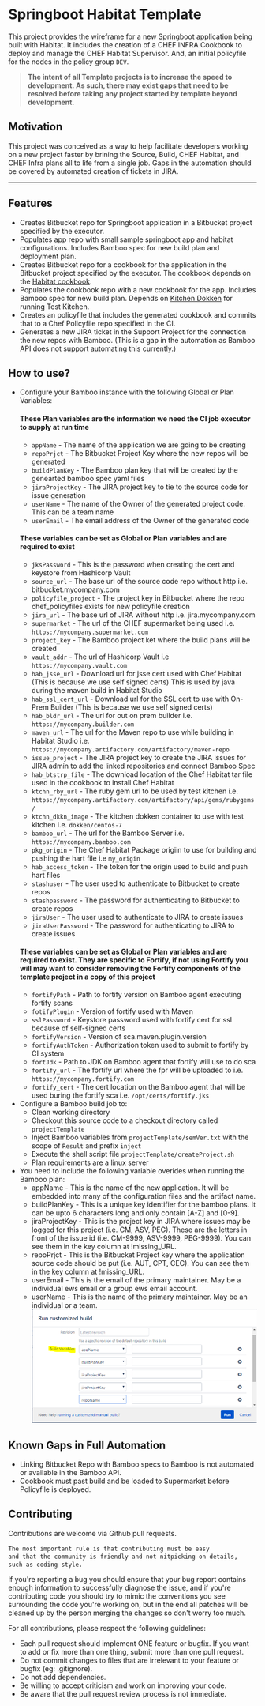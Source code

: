 # Springboot Habitat Template
This project provides the wireframe for a new Springboot application being built with Habitat.  It includes the creation of a CHEF INFRA Cookbook to deploy and manage the CHEF Habitat Supervisor.  And, an initial policyfile for the nodes in the policy group `DEV`.
> **The intent of all Template projects is to increase the speed to development.  As such, there may exist gaps that need to be resolved before taking any project started by template beyond development.**

## Motivation
This project was conceived as a way to help facilitate developers working on a new project faster by brining the Source, Build, CHEF Habitat, and CHEF Infra plans all to life from a single job. 
Gaps in the automation should be covered by automated creation of tickets in JIRA.

---

## Features
* Creates Bitbucket repo for Springboot application in a Bitbucket project specified by the executor.
* Populates app repo with small sample springboot app and habitat configurations. Includes Bamboo spec for new build plan and deployment plan.
* Creates Bitbucket repo for a cookbook for the application in the Bitbucket project specified by the executor. The cookbook depends on the [Habitat cookbook](https://github.com/chef-cookbooks/habitat).
* Populates the cookbook repo with a new cookbook for the app.  Includes Bamboo spec for new build plan. Depends on [Kitchen Dokken](https://github.com/test-kitchen/kitchen-dokken) for running Test Kitchen.
* Creates an policyfile that includes the generated cookbook and commits that to a Chef Policyfile repo specified in the CI. 
* Generates a new JIRA ticket in the Support Project for the connection the new repos with Bamboo. (This is a gap in the automation as Bamboo API does not support automating this currently.)

## How to use?
* Configure your Bamboo instance with the following Global or Plan Variables:
   #### These Plan variables are the information we need the CI job executor to supply at run time
   * `appName` - The name of the application we are going to be creating
   * `repoPrjct` - The Bitbucket Project Key where the new repos will be generated
   * `buildPlanKey` - The Bamboo plan key that will be created by the genearted bamboo spec yaml files
   * `jiraProjectKey` - The JIRA project key to tie to the source code for issue generation
   * `userName` - The name of the Owner of the generated project code.  This can be a team name
   * `userEmail` - The email address of the Owner of the generated code
   #### These variables can be set as Global or Plan variables and are required to exist
   * `jksPassword` - This is the password when creating the cert and keystore from Hashicorp Vault
   * `source_url` - The base url of the source code repo without http i.e. bitbucket.mycompany.com
   * `policyfile_project` - The project key in Bitbucket where the repo chef_policyfiles exists for new policyfile creation
   * `jira_url` - The base url of JIRA without http i.e. jira.mycompany.com
   * `supermarket` - The url of the CHEF supermarket being used i.e. `https://mycompany.supermarket.com`
   * `project_key` - The Bamboo project ket where the build plans will be created
   * `vault_addr` - The url of Hashicorp Vault i.e `https://mycompany.vault.com`
   * `hab_jsse_url` - Download url for jsse cert used with Chef Habitat (This is because we use self signed certs) This is used by java during the maven build in Habitat Studio
   * `hab_ssl_cert_url` - Download url for the SSL cert to use with On-Prem Builder (This is because we use self signed certs)
   * `hab_bldr_url` - The url for out on prem builder i.e. `https://mycompany.builder.com`
   * `maven_url` - The url for the Maven repo to use while building in Habitat Studio i.e. `https://mycompany.artifactory.com/artifactory/maven-repo`
   * `issue_project` - The JIRA project key to create the JIRA issues for JIRA admin to add the linked repositories and connect Bamboo Spec
   * `hab_btstrp_file` - The download location of the Chef Habitat tar file used in the cookbook to install Chef Habitat
   * `ktchn_rby_url` - The ruby gem url to be used by test kitchen i.e. `https://mycompany.artifactory.com/artifactory/api/gems/rubygems/`
   * `ktchn_dkkn_image` - The kitchen dokken container to use with test kitchen i.e. `dokken/centos-7`
   * `bamboo_url` - The url for the Bamboo Server i.e. `https://mycompany.bamboo.com`
   * `pkg_origin` - The Chef Habitat Package origiin to use for building and pushing the hart file i.e `my_origin`
   * `hab_access_token` - The token for the origin used to build and push hart files
   * `stashuser` - The user used to authenticate to Bitbucket to create repos
   * `stashpassword` - The password for authenticating to Bitbucket to create repos
   * `jiraUser` - The user used to authenticate to JIRA to create issues
   * `jiraUserPassword` - The password for authenticating to JIRA to create issues
   #### These variables can be set as Global or Plan variables and are required to exist.  They are specific to Fortify, if not using Fortify you will may want to consider removing the Fortify components of the template project in a copy of this project
   * `fortifyPath` - Path to fortify version on Bamboo agent executing fortify scans
   * `fotifyPlugin` - Version of fortify used with Maven
   * `sslPassword` - Keystore password used with fortify cert  for ssl because of self-signed certs
   * `fortifyVersion` - Version of sca.maven.plugin.version
   * `fortifyAuthToken` - Authorization token used to submit to fortify by CI system
   * `fortJdk` - Path to JDK on Bamboo agent that fortify will use to do sca
   * `fortify_url` - The fortify url where the fpr will be uploaded to i.e. `https://mycompany.fortify.com`
   * `fortify_cert` - The cert location on the Bamboo agent that will be used buring the fortify sca i.e. `/opt/certs/fortify.jks`
* Configure a Bamboo build job to:
   * Clean working directory
   * Checkout this source code to a checkout directory called `projectTemplate`
   * Inject Bamboo variables from `projectTemplate/semVer.txt` with the scope of `Result` and prefix `inject`
   * Execute the shell script file `projectTemplate/createProject.sh`
   * Plan requirements are a linux server
* You need to include the following variable overides when running the Bamboo plan:
   * appName - This is the name of the new application.  It will be embedded into many of the configuration files and the artifact name.
   * buildPlanKey - This is a unique key identifier for the bamboo plans.  It can be upto 6 characters long and only contain [A-Z] and [0-9].  
   * jiraProjectKey - This is the project key in JIRA where issues may be logged for this project (i.e. CM, ASV, PEG).  These are the letters in front of the issue id (i.e. CM-9999, ASV-9999, PEG-9999).  You can see them in the key column at !missing_URL.
   * repoPrjct - This is the Bitbucket Project key where the application source code should be put (i.e. AUT, CPT, CEC).  You can see them in the key column at !missing_URL.
   * userEmail - This is the email of the primary maintainer.  May be a individual ews email or a group ews email account.
   * userName - This is the name of the primary maintainer.  May be an individual or a team.  
![alternativetext](images/buildvariables.png)

## Known Gaps in Full Automation
* Linking Bitbucket Repo with Bamboo specs to Bamboo is not automated or available in the Bamboo API.
* Cookbook must past build and be loaded to Supermarket before Policyfile is deployed.

## Contributing
Contributions are welcome via Github pull requests. 

    The most important rule is that contributing must be easy
    and that the community is friendly and not nitpicking on details,
    such as coding style.

If you're reporting a bug you should ensure that your bug report contains enough information to successfully diagnose the issue, and if you're contributing code you should try to mimic the conventions you see surrounding the code you're working on, but in the end all patches will be cleaned up by the person merging the changes so don't worry too much.

For all contributions, please respect the following guidelines:

* Each pull request should implement ONE feature or bugfix. If you want to add or fix more than one thing, submit more than one pull request.
* Do not commit changes to files that are irrelevant to your feature or bugfix (eg: .gitignore).
* Do not add dependencies.
* Be willing to accept criticism and work on improving your code.
* Be aware that the pull request review process is not immediate.
